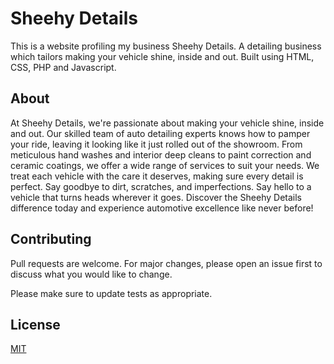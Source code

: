 # Sheehy Details

This is a website profiling my business Sheehy Details. A detailing business which tailors making your vehicle shine, inside and out. Built using HTML, CSS, PHP and Javascript.

## About

At Sheehy Details, we're passionate about making your vehicle shine, inside and out. Our skilled team of auto detailing experts knows how to pamper your ride, leaving it looking like it just rolled out of the showroom. From meticulous hand washes and interior deep cleans to paint correction and ceramic coatings, we offer a wide range of services to suit your needs. We treat each vehicle with the care it deserves, making sure every detail is perfect. Say goodbye to dirt, scratches, and imperfections. Say hello to a vehicle that turns heads wherever it goes. Discover the Sheehy Details difference today and experience automotive excellence like never before!


## Contributing

Pull requests are welcome. For major changes, please open an issue first
to discuss what you would like to change.

Please make sure to update tests as appropriate.

## License

[MIT](https://choosealicense.com/licenses/mit/)
